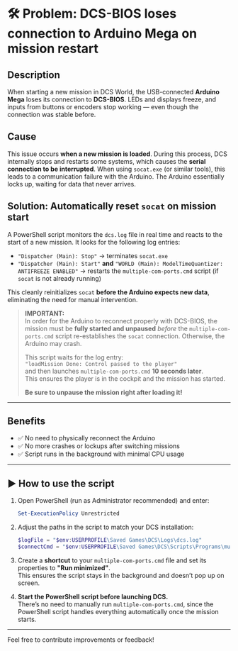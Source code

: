 # 🛠 Problem: DCS-BIOS loses connection to Arduino Mega on mission restart

## Description  
When starting a new mission in DCS World, the USB-connected **Arduino Mega** loses its connection to **DCS-BIOS**. LEDs and displays freeze, and inputs from buttons or encoders stop working — even though the connection was stable before.

## Cause  
This issue occurs **when a new mission is loaded**. During this process, DCS internally stops and restarts some systems, which causes the **serial connection to be interrupted**. When using `socat.exe` (or similar tools), this leads to a communication failure with the Arduino. The Arduino essentially locks up, waiting for data that never arrives.

## Solution: Automatically reset `socat` on mission start  
A PowerShell script monitors the `dcs.log` file in real time and reacts to the start of a new mission. It looks for the following log entries:

- `"Dispatcher (Main): Stop"` → terminates `socat.exe`  
- `"Dispatcher (Main): Start"` **and** `"WORLD (Main): ModelTimeQuantizer: ANTIFREEZE ENABLED"` → restarts the `multiple-com-ports.cmd` script (if `socat` is not already running)

This cleanly reinitializes `socat` **before the Arduino expects new data**, eliminating the need for manual intervention.

> **IMPORTANT:**  
> In order for the Arduino to reconnect properly with DCS-BIOS, the mission must be **fully started and unpaused** *before* the `multiple-com-ports.cmd` script re-establishes the `socat` connection. Otherwise, the Arduino may crash.  
>  
> This script waits for the log entry:  
> `"loadMission Done: Control passed to the player"`  
> and then launches `multiple-com-ports.cmd` **10 seconds later**.  
> This ensures the player is in the cockpit and the mission has started.  
>  
> **Be sure to unpause the mission right after loading it!**

---

## Benefits  
- ✅ No need to physically reconnect the Arduino  
- ✅ No more crashes or lockups after switching missions  
- ✅ Script runs in the background with minimal CPU usage

---

## ▶️ How to use the script

1. Open PowerShell (run as Administrator recommended) and enter:

    ```powershell
    Set-ExecutionPolicy Unrestricted
    ```

2. Adjust the paths in the script to match your DCS installation:

    ```powershell
    $logFile = "$env:USERPROFILE\Saved Games\DCS\Logs\dcs.log" 
    $connectCmd = "$env:USERPROFILE\Saved Games\DCS\Scripts\Programs\multiple-com-ports.cmd.lnk"
    ```

3. Create a **shortcut** to your `multiple-com-ports.cmd` file and set its properties to **"Run minimized"**.  
   This ensures the script stays in the background and doesn’t pop up on screen.

4. **Start the PowerShell script before launching DCS.**  
   There’s no need to manually run `multiple-com-ports.cmd`, since the PowerShell script handles everything automatically once the mission starts.

---

Feel free to contribute improvements or feedback!
